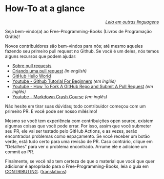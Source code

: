 # How-To at a glance

<div align="right" markdown="1">

*[Leia em outras linguagens](../README.md#translations)*

</div>

Seja bem-vindo(a) ao Free-Programming-Books (Livros de Programação Grátis)!

Novos contribuidores são bem-vindos para nós; até mesmo aqueles fazendo seu primeiro pull request no Github. Se você é um deles, nós temos alguns recursos que podem ajudar:

* [Sobre pull requests](https://docs.github.com/pt/pull-requests/collaborating-with-pull-requests/proposing-changes-to-your-work-with-pull-requests/about-pull-requests)
* [Criando uma pull request](https://docs.github.com/pt/pull-requests/collaborating-with-pull-requests/proposing-changes-to-your-work-with-pull-requests/creating-a-pull-request) *(in english)*
* [GitHub Hello World](https://docs.github.com/pt/get-started/quickstart/hello-world)
* [Youtube - Github Tutorial For Beginners](https://www.youtube.com/watch?v=0fKg7e37bQE) *(em inglês)*
* [Youtube - How To Fork A GitHub Repo and Submit A Pull Request](https://www.youtube.com/watch?v=G1I3HF4YWEw) *(em inglês)*
* [Youtube - Markdown Crash Course](https://www.youtube.com/watch?v=HUBNt18RFbo) *(em inglês)*


Não hesite em tirar suas dúvidas; todo contribuidor começou com um primeiro PR. E você pode ser nosso milésimo!

Mesmo se você tem experiência com contribuições open source, existem algumas coisas que você pode errar. Por isso, assim que você submeter seu PR, ele vai ser testado pelo GitHub Actions, e as vezes, serão encontrados problemas como espaçamento. Se você receber um botão verde, está tudo certo para uma revisão de PR. Caso contrário, clique em "Detalhes" para ver o problema encontrado. Arrume ele e adicione um commit ao PR.

Finalmente, se você não tem certeza de que o material que você que quer adicionar é apropriado para o Free-Programming-Books, leia o guia em [CONTRIBUTING](CONTRIBUTING-pt_BR.md). ([translations](../README.md#translations))
